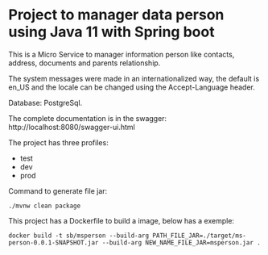 # Project to manager data person using Java 11 with Spring boot

This is a Micro Service to manager information person like contacts, address, documents and parents relationship.

The system messages were made in an internationalized way, the default is en_US and the locale can be changed using the Accept-Language header.

Database: PostgreSql.

The complete documentation is in the swagger:
http://localhost:8080/swagger-ui.html

The project has three profiles:
- test
- dev
- prod

Command to generate file jar:

`./mvnw clean package`

This project has a Dockerfile to build a image, below has a exemple:

`docker build -t sb/msperson --build-arg PATH_FILE_JAR=./target/ms-person-0.0.1-SNAPSHOT.jar --build-arg NEW_NAME_FILE_JAR=msperson.jar .`
